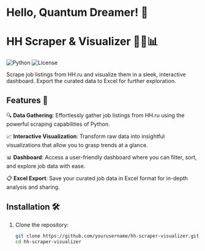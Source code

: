 # Hello, Quantum Dreamer! 👋

# HH Scraper & Visualizer 🕵️‍♂️📊

![Python](https://img.shields.io/badge/Python-3.x-blue)
![License](https://img.shields.io/badge/license-MIT-green)

Scrape job listings from HH.ru and visualize them in a sleek, interactive dashboard. Export the curated data to Excel for further exploration.

## Features 🚀

🔍 **Data Gathering**: Effortlessly gather job listings from HH.ru using the powerful scraping capabilities of Python.

📈 **Interactive Visualization**: Transform raw data into insightful visualizations that allow you to grasp trends at a glance.

📊 **Dashboard**: Access a user-friendly dashboard where you can filter, sort, and explore job data with ease.

📋 **Excel Export**: Save your curated job data in Excel format for in-depth analysis and sharing.

## Installation 🛠️

1. Clone the repository:
   ```bash
   git clone https://github.com/yourusername/hh-scraper-visualizer.git
   cd hh-scraper-visualizer
